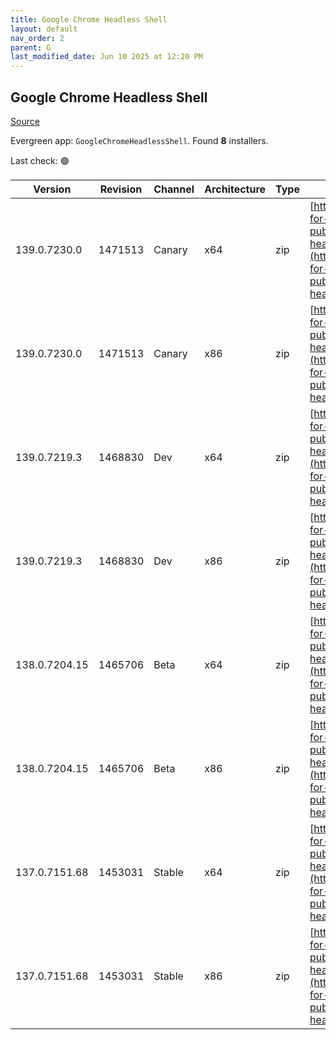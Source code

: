 ```yaml
---
title: Google Chrome Headless Shell
layout: default
nav_order: 2
parent: G
last_modified_date: Jun 10 2025 at 12:20 PM
---
```


## Google Chrome Headless Shell

[Source](https://googlechromelabs.github.io/chrome-for-testing/)

Evergreen app: `GoogleChromeHeadlessShell`. Found **8** installers.

Last check: 🟢

| Version       | Revision | Channel | Architecture | Type | URI                                                                                                                                                                                                                          |
| ------------- | -------- | ------- | ------------ | ---- | ---------------------------------------------------------------------------------------------------------------------------------------------------------------------------------------------------------------------------- |
| 139.0.7230.0  | 1471513  | Canary  | x64          | zip  | [https://storage.googleapis.com/chrome-for-testing-public/139.0.7230.0/win64/chrome-headless-shell-win64.zip](https://storage.googleapis.com/chrome-for-testing-public/139.0.7230.0/win64/chrome-headless-shell-win64.zip)   |
| 139.0.7230.0  | 1471513  | Canary  | x86          | zip  | [https://storage.googleapis.com/chrome-for-testing-public/139.0.7230.0/win32/chrome-headless-shell-win32.zip](https://storage.googleapis.com/chrome-for-testing-public/139.0.7230.0/win32/chrome-headless-shell-win32.zip)   |
| 139.0.7219.3  | 1468830  | Dev     | x64          | zip  | [https://storage.googleapis.com/chrome-for-testing-public/139.0.7219.3/win64/chrome-headless-shell-win64.zip](https://storage.googleapis.com/chrome-for-testing-public/139.0.7219.3/win64/chrome-headless-shell-win64.zip)   |
| 139.0.7219.3  | 1468830  | Dev     | x86          | zip  | [https://storage.googleapis.com/chrome-for-testing-public/139.0.7219.3/win32/chrome-headless-shell-win32.zip](https://storage.googleapis.com/chrome-for-testing-public/139.0.7219.3/win32/chrome-headless-shell-win32.zip)   |
| 138.0.7204.15 | 1465706  | Beta    | x64          | zip  | [https://storage.googleapis.com/chrome-for-testing-public/138.0.7204.15/win64/chrome-headless-shell-win64.zip](https://storage.googleapis.com/chrome-for-testing-public/138.0.7204.15/win64/chrome-headless-shell-win64.zip) |
| 138.0.7204.15 | 1465706  | Beta    | x86          | zip  | [https://storage.googleapis.com/chrome-for-testing-public/138.0.7204.15/win32/chrome-headless-shell-win32.zip](https://storage.googleapis.com/chrome-for-testing-public/138.0.7204.15/win32/chrome-headless-shell-win32.zip) |
| 137.0.7151.68 | 1453031  | Stable  | x64          | zip  | [https://storage.googleapis.com/chrome-for-testing-public/137.0.7151.68/win64/chrome-headless-shell-win64.zip](https://storage.googleapis.com/chrome-for-testing-public/137.0.7151.68/win64/chrome-headless-shell-win64.zip) |
| 137.0.7151.68 | 1453031  | Stable  | x86          | zip  | [https://storage.googleapis.com/chrome-for-testing-public/137.0.7151.68/win32/chrome-headless-shell-win32.zip](https://storage.googleapis.com/chrome-for-testing-public/137.0.7151.68/win32/chrome-headless-shell-win32.zip) |
